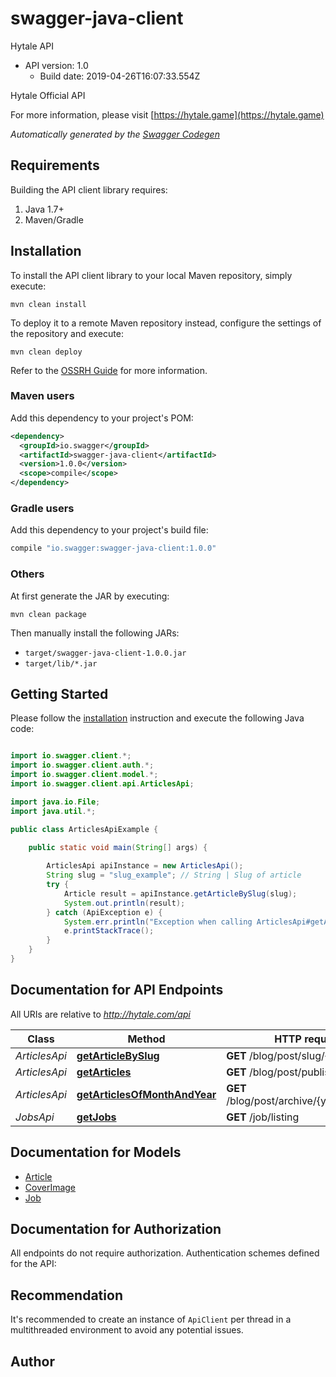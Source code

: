 # swagger-java-client

Hytale API
- API version: 1.0
  - Build date: 2019-04-26T16:07:33.554Z

Hytale Official API

  For more information, please visit [https://hytale.game](https://hytale.game)

*Automatically generated by the [Swagger Codegen](https://github.com/swagger-api/swagger-codegen)*


## Requirements

Building the API client library requires:
1. Java 1.7+
2. Maven/Gradle

## Installation

To install the API client library to your local Maven repository, simply execute:

```shell
mvn clean install
```

To deploy it to a remote Maven repository instead, configure the settings of the repository and execute:

```shell
mvn clean deploy
```

Refer to the [OSSRH Guide](http://central.sonatype.org/pages/ossrh-guide.html) for more information.

### Maven users

Add this dependency to your project's POM:

```xml
<dependency>
  <groupId>io.swagger</groupId>
  <artifactId>swagger-java-client</artifactId>
  <version>1.0.0</version>
  <scope>compile</scope>
</dependency>
```

### Gradle users

Add this dependency to your project's build file:

```groovy
compile "io.swagger:swagger-java-client:1.0.0"
```

### Others

At first generate the JAR by executing:

```shell
mvn clean package
```

Then manually install the following JARs:

* `target/swagger-java-client-1.0.0.jar`
* `target/lib/*.jar`

## Getting Started

Please follow the [installation](#installation) instruction and execute the following Java code:

```java

import io.swagger.client.*;
import io.swagger.client.auth.*;
import io.swagger.client.model.*;
import io.swagger.client.api.ArticlesApi;

import java.io.File;
import java.util.*;

public class ArticlesApiExample {

    public static void main(String[] args) {
        
        ArticlesApi apiInstance = new ArticlesApi();
        String slug = "slug_example"; // String | Slug of article
        try {
            Article result = apiInstance.getArticleBySlug(slug);
            System.out.println(result);
        } catch (ApiException e) {
            System.err.println("Exception when calling ArticlesApi#getArticleBySlug");
            e.printStackTrace();
        }
    }
}

```

## Documentation for API Endpoints

All URIs are relative to *http://hytale.com/api*

Class | Method | HTTP request | Description
------------ | ------------- | ------------- | -------------
*ArticlesApi* | [**getArticleBySlug**](docs/ArticlesApi.md#getArticleBySlug) | **GET** /blog/post/slug/{slug} | 
*ArticlesApi* | [**getArticles**](docs/ArticlesApi.md#getArticles) | **GET** /blog/post/published | 
*ArticlesApi* | [**getArticlesOfMonthAndYear**](docs/ArticlesApi.md#getArticlesOfMonthAndYear) | **GET** /blog/post/archive/{year}/{month}/ | 
*JobsApi* | [**getJobs**](docs/JobsApi.md#getJobs) | **GET** /job/listing | 


## Documentation for Models

 - [Article](docs/Article.md)
 - [CoverImage](docs/CoverImage.md)
 - [Job](docs/Job.md)


## Documentation for Authorization

All endpoints do not require authorization.
Authentication schemes defined for the API:

## Recommendation

It's recommended to create an instance of `ApiClient` per thread in a multithreaded environment to avoid any potential issues.

## Author




